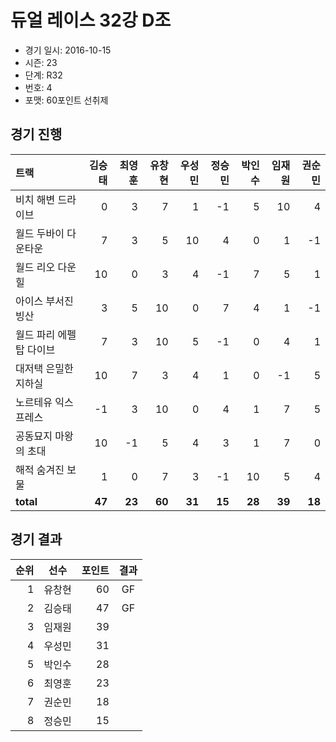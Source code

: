# 듀얼 레이스 32강 D조

- 경기 일시: 2016-10-15
- 시즌: 23
- 단계: R32
- 번호: 4
- 포맷: 60포인트 선취제





## 경기 진행

| 트랙 | 김승태 | 최영훈 | 유창현 | 우성민 | 정승민 | 박인수 | 임재원 | 권순민 |
|:---|---:|---:|---:|---:|---:|---:|---:|---:|
| 비치 해변 드라이브 | 0 | 3 | 7 | 1 | -1 | 5 | 10 | 4 |
| 월드 두바이 다운타운 | 7 | 3 | 5 | 10 | 4 | 0 | 1 | -1 |
| 월드 리오 다운힐 | 10 | 0 | 3 | 4 | -1 | 7 | 5 | 1 |
| 아이스 부서진 빙산 | 3 | 5 | 10 | 0 | 7 | 4 | 1 | -1 |
| 월드 파리 에펠탑 다이브 | 7 | 3 | 10 | 5 | -1 | 0 | 4 | 1 |
| 대저택 은밀한 지하실 | 10 | 7 | 3 | 4 | 1 | 0 | -1 | 5 |
| 노르테유 익스프레스 | -1 | 3 | 10 | 0 | 4 | 1 | 7 | 5 |
| 공동묘지 마왕의 초대 | 10 | -1 | 5 | 4 | 3 | 1 | 7 | 0 |
| 해적 숨겨진 보물 | 1 | 0 | 7 | 3 | -1 | 10 | 5 | 4 |
| __total__ | __47__ | __23__ | __60__ | __31__ | __15__ | __28__ | __39__ | __18__ |




## 경기 결과

| 순위 | 선수 | 포인트 | 결과 |
|---:|:---:|---:|:---:|
| 1 | 유창현 | 60 | GF |
| 2 | 김승태 | 47 | GF |
| 3 | 임재원 | 39 |  |
| 4 | 우성민 | 31 |  |
| 5 | 박인수 | 28 |  |
| 6 | 최영훈 | 23 |  |
| 7 | 권순민 | 18 |  |
| 8 | 정승민 | 15 |  |

